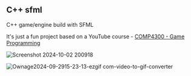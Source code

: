 ## C++ sfml 

C++ game/engine build with SFML

It's just a fun project based on a YouTube course - [COMP4300 - Game Programming](https://www.youtube.com/watch?v=-ugbLQlw_VM&t=13s&ab_channel=DaveChurchill) 

![Screenshot 2024-10-02 200918](https://github.com/user-attachments/assets/66b85152-7e8a-4d9b-8389-ccbb94e41e16)


![Ownage2024-09-2915-23-13-ezgif com-video-to-gif-converter](https://github.com/user-attachments/assets/63281e32-211f-4fba-9dfa-c1a306e036a6)
